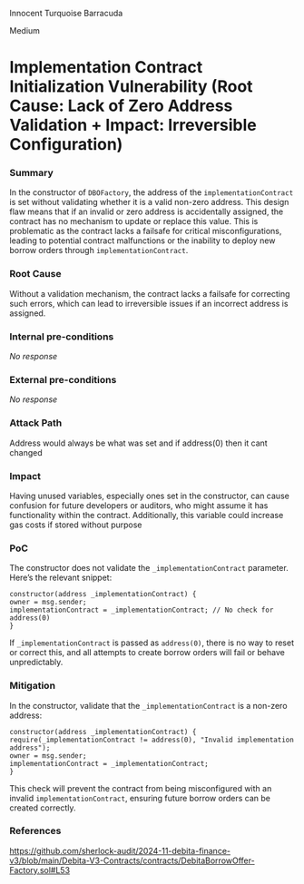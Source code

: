 Innocent Turquoise Barracuda

Medium

# Implementation Contract Initialization Vulnerability (Root Cause: Lack of Zero Address Validation + Impact: Irreversible Configuration)


### Summary


In the constructor of `DBOFactory`, the address of the `implementationContract` is set without validating whether it is
a valid non-zero address. This design flaw means that if an invalid or zero address is accidentally assigned, the
contract has no mechanism to update or replace this value. This is problematic as the contract lacks a failsafe for
critical misconfigurations, leading to potential contract malfunctions or the inability to deploy new borrow orders
through `implementationContract`.


### Root Cause

Without a validation mechanism, the contract lacks a failsafe for correcting such errors, which can lead to irreversible issues if an incorrect address is assigned.

### Internal pre-conditions

_No response_

### External pre-conditions

_No response_

### Attack Path

Address would always be what was set and if address(0) then it cant changed 
### Impact

Having unused variables, especially ones set in the constructor, can cause confusion for future developers or auditors, who might assume it has functionality within the contract. Additionally, this variable could increase gas costs if stored without purpose

### PoC

The constructor does not validate the `_implementationContract` parameter. Here’s the relevant snippet:

```solidity
constructor(address _implementationContract) {
owner = msg.sender;
implementationContract = _implementationContract; // No check for address(0)
}
```

If `_implementationContract` is passed as `address(0)`, there is no way to reset or correct this, and all attempts to
create borrow orders will fail or behave unpredictably.




### Mitigation

In the constructor, validate that the `_implementationContract` is a non-zero address:

```solidity
constructor(address _implementationContract) {
require(_implementationContract != address(0), "Invalid implementation address");
owner = msg.sender;
implementationContract = _implementationContract;
}
```
This check will prevent the contract from being misconfigured with an invalid `implementationContract`, ensuring future
borrow orders can be created correctly.


### References

https://github.com/sherlock-audit/2024-11-debita-finance-v3/blob/main/Debita-V3-Contracts/contracts/DebitaBorrowOffer-Factory.sol#L53